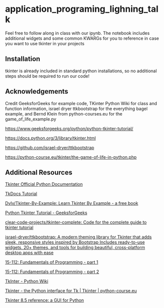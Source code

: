 # application_programing_lighning_talk

Feel free to follow along in class with our ipynb. The notebook includes additional widgets and some common KWARGs for you to reference in case you want to use tkinter in your projects

## Installation
tkinter is already included in standard python installations, so no additional steps should be required to run our code!

## Acknowledgements
Credit GeeksforGeeks for example code, TKinter Python Wiki for class and function information, israel dryer ttkbootstrap for the everything bagel example, and Bernd Klein from python-courses.eu for the game_of_life_example.py

https://www.geeksforgeeks.org/python/python-tkinter-tutorial/

https://docs.python.org/3/library/tkinter.html

https://github.com/israel-dryer/ttkbootstrap

https://python-course.eu/tkinter/the-game-of-life-in-python.php

## Additional Resources

[Tkinter Official Python Documentation](https://docs.python.org/3/library/tkinter.html)

[TkDocs Tutorial](https://tkdocs.com/tutorial/index.html)

[Dvlv/Tkinter-By-Example: Learn Tkinter By Example - a free book](https://github.com/Dvlv/Tkinter-By-Example/tree/master)

[Python Tkinter Tutorial - GeeksforGeeks](https://www.geeksforgeeks.org/python/python-tkinter-tutorial/#)

[clear-code-projects/tkinter-complete: Code for the complete guide to tkinter tutorial](https://github.com/clear-code-projects/tkinter-complete/tree/main)

[israel-dryer/ttkbootstrap: A modern theming library for Tkinter that adds sleek, responsive styles inspired by Bootstrap Includes ready-to-use widgets, 20+ themes, and tools for building beautiful, cross-platform desktop apps with ease](https://github.com/israel-dryer/ttkbootstrap)

[15-112: Fundamentals of Programming - part 1](https://www.cs.cmu.edu/~112-n19/notes/notes-animations-part1.html)

[15-112: Fundamentals of Programming - part 2](https://www.cs.cmu.edu/~112-n19/notes/notes-animations-part2.html)

[TkInter - Python Wiki](https://wiki.python.org/moin/TkInter)

[Tkinter - the Python interface for Tk | Tkinter | python-course.eu](http://python-course.eu)

[Tkinter 8.5 reference: a GUI for Python](https://anzeljg.github.io/rin2/book2/2405/docs/tkinter/index.html)
